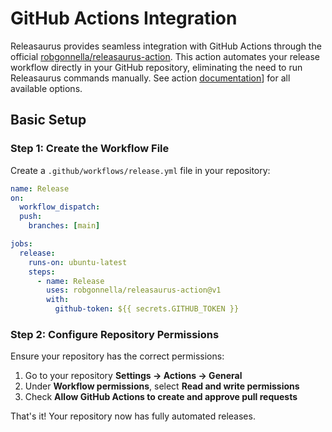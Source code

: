 # GitHub Actions Integration

Releasaurus provides seamless integration with GitHub Actions through the
official [robgonnella/releasaurus-action]. This action automates your release
workflow directly in your GitHub repository, eliminating the need to run
Releasaurus commands manually. See action
[documentation][robgonnella/releasaurus-action]] for all available options.

## Basic Setup

### Step 1: Create the Workflow File

Create a `.github/workflows/release.yml` file in your repository:

```yaml
name: Release
on:
  workflow_dispatch:
  push:
    branches: [main]

jobs:
  release:
    runs-on: ubuntu-latest
    steps:
      - name: Release
        uses: robgonnella/releasaurus-action@v1
        with:
          github-token: ${{ secrets.GITHUB_TOKEN }}
```

### Step 2: Configure Repository Permissions

Ensure your repository has the correct permissions:

1. Go to your repository **Settings → Actions → General**
2. Under **Workflow permissions**, select **Read and write permissions**
3. Check **Allow GitHub Actions to create and approve pull requests**

That's it! Your repository now has fully automated releases.

[robgonnella/releasaurus-action]: https://github.com/robgonnella/releasaurus-action
